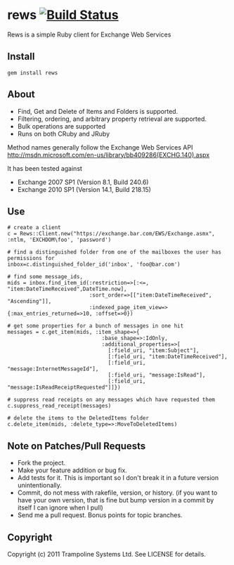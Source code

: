 rews [![Build Status](http://travis-ci.org/trampoline/rews.png)](http://travis-ci.org/trampoline/rews)
====

Rews is a simple Ruby client for Exchange Web Services

Install
-------

    gem install rews

About
-----

* Find, Get and Delete of Items and Folders is supported.
* Filtering, ordering, and arbitrary property retrieval are supported.
* Bulk operations are supported
* Runs on both CRuby and JRuby

Method names generally follow the Exchange Web Services API
http://msdn.microsoft.com/en-us/library/bb409286(EXCHG.140).aspx 

It has been tested against

* Exchange 2007 SP1 (Version 8.1, Build 240.6)
* Exchange 2010 SP1 (Version 14.1, Build 218.15)

Use
---

    # create a client
    c = Rews::Client.new("https://exchange.bar.com/EWS/Exchange.asmx", :ntlm, 'EXCHDOM\foo', 'password')
  
    # find a distinguished folder from one of the mailboxes the user has permissions for
    inbox=c.distinguished_folder_id('inbox', 'foo@bar.com')
  
    # find some message_ids, 
    mids = inbox.find_item_id(:restriction=>[:<=, "item:DateTimeReceived",DateTime.now], 
                              :sort_order=>[["item:DateTimeReceived", "Ascending"]],
                              :indexed_page_item_view=>{:max_entries_returned=>10, :offset=>0})
  
    # get some properties for a bunch of messages in one hit
    messages = c.get_item(mids, :item_shape=>{
                                  :base_shape=>:IdOnly,
                                  :additional_properties=>[
                                    [:field_uri, "item:Subject"],
                                    [:field_uri, "item:DateTimeReceived"],
                                    [:field_uri, "message:InternetMessageId"],
                                    [:field_uri, "message:IsRead"],
                                    [:field_uri, "message:IsReadReceiptRequested"]]})
  
    # suppress read receipts on any messages which have requested them
    c.suppress_read_receipt(messages)
  
    # delete the items to the DeletedItems folder
    c.delete_item(mids, :delete_type=>:MoveToDeletedItems)

Note on Patches/Pull Requests
-----------------------------
 
* Fork the project.
* Make your feature addition or bug fix.
* Add tests for it. This is important so I don't break it in a
  future version unintentionally.
* Commit, do not mess with rakefile, version, or history.
  (if you want to have your own version, that is fine but bump version in a commit by itself I can ignore when I pull)
* Send me a pull request. Bonus points for topic branches.

Copyright
---------

Copyright (c) 2011 Trampoline Systems Ltd. See LICENSE for details.
